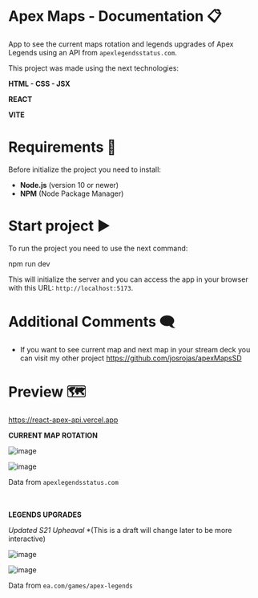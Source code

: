 # Apex Maps - Documentation 📋

App to see the current maps rotation and legends upgrades of Apex Legends using an API from `apexlegendsstatus.com`.

This project was made using the next technologies:

**HTML - CSS - JSX**

**REACT**

**VITE**

# Requirements 🔎

Before initialize the project you need to install:

- **Node.js** (version 10 or newer)
- **NPM** (Node Package Manager)

# Start project ▶️

To run the project you need to use the next command:

npm run dev

This will initialize the server and you can access the app in your browser with this URL: `http://localhost:5173`. 

# Additional Comments 🗨
- If you want to see current map and next map in your stream deck you can visit my other project https://github.com/josrojas/apexMapsSD

# Preview 🗺

https://react-apex-api.vercel.app

**CURRENT MAP ROTATION**

![image](https://github.com/josrojas/ReactApexApi/assets/73319827/f4f06e54-2e2a-45be-891d-60768f4c6810)

![image](https://github.com/josrojas/ReactApexApi/assets/73319827/db038de1-b991-40e2-85ea-cf7edd5e1ba0)

Data from `apexlegendsstatus.com`
<br><br><br>

**LEGENDS UPGRADES** 

*Updated S21 Upheaval*  *(This is a draft will change later to be more interactive)

![image](https://github.com/josrojas/ReactApexApi/assets/73319827/715b28b0-e454-43e2-958f-8a6dccf1b7f4)

![image](https://github.com/josrojas/ReactApexApi/assets/73319827/bd117d31-a697-4fff-bb8e-f48a96a314b4)


Data from `ea.com/games/apex-legends`

